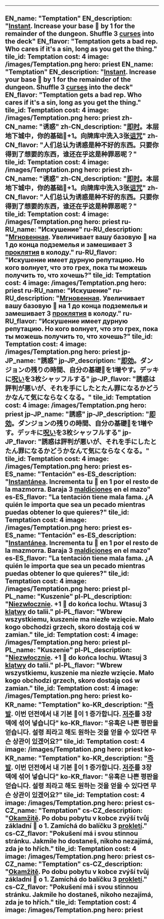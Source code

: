 ---

EN_name: "Temptation"
EN_description: "<u><u>Instant</u></u>. Increase your base 🔸 by 1 for the remainder of the dungeon. Shuffle 3 <u>curses</u> into the deck"
EN_flavor: "Temptation gets a bad rep. Who cares if it's a sin, long as you get the thing."
tile_id: Temptation
cost: 4
image: /images/Temptation.png
hero: priest
EN_name: "Temptation"
EN_description: "<u><u>Instant</u></u>. Increase your base 🔸 by 1 for the remainder of the dungeon. Shuffle 3 <u>curses</u> into the deck"
EN_flavor: "Temptation gets a bad rep. Who cares if it's a sin, long as you get the thing."
tile_id: Temptation
cost: 4
image: /images/Temptation.png
hero: priest
zh-CN_name: "诱惑"
zh-CN_description: "<u><u>即时</u></u>。本层地下城中，你的基础🔸+1。向牌库中洗入3张<u>诅咒</u>"
zh-CN_flavor: "人们总认为诱惑是种不好的东西。只要你得到了想要的东西，谁还在乎这是种罪恶呢？"
tile_id: Temptation
cost: 4
image: /images/Temptation.png
hero: priest
zh-CN_name: "诱惑"
zh-CN_description: "<u><u>即时</u></u>。本层地下城中，你的基础🔸+1。向牌库中洗入3张<u>诅咒</u>"
zh-CN_flavor: "人们总认为诱惑是种不好的东西。只要你得到了想要的东西，谁还在乎这是种罪恶呢？"
tile_id: Temptation
cost: 4
image: /images/Temptation.png
hero: priest
ru-RU_name: "Искушение"
ru-RU_description: "<u><u>Мгновенная</u></u>. Увеличивает вашу базовую 🔸 на 1 до конца подземелья и замешивает 3 <u>проклятия</u> в колоду."
ru-RU_flavor: "Искушение имеет дурную репутацию. Но кого волнует, что это грех, пока ты можешь получить то, что хочешь?"
tile_id: Temptation
cost: 4
image: /images/Temptation.png
hero: priest
ru-RU_name: "Искушение"
ru-RU_description: "<u><u>Мгновенная</u></u>. Увеличивает вашу базовую 🔸 на 1 до конца подземелья и замешивает 3 <u>проклятия</u> в колоду."
ru-RU_flavor: "Искушение имеет дурную репутацию. Но кого волнует, что это грех, пока ты можешь получить то, что хочешь?"
tile_id: Temptation
cost: 4
image: /images/Temptation.png
hero: priest
jp-JP_name: "誘惑"
jp-JP_description: "<u><u>即効</u></u>。ダンジョンの残りの時間、自分の基礎🔸を1増やす。デッキに<u>呪い</u>を3枚シャッフルする"
jp-JP_flavor: "誘惑は評判が悪いが、それを手にしたとたん罪になるかどうかなんて気にならなくなる。"
tile_id: Temptation
cost: 4
image: /images/Temptation.png
hero: priest
jp-JP_name: "誘惑"
jp-JP_description: "<u><u>即効</u></u>。ダンジョンの残りの時間、自分の基礎🔸を1増やす。デッキに<u>呪い</u>を3枚シャッフルする"
jp-JP_flavor: "誘惑は評判が悪いが、それを手にしたとたん罪になるかどうかなんて気にならなくなる。"
tile_id: Temptation
cost: 4
image: /images/Temptation.png
hero: priest
es-ES_name: "Tentación"
es-ES_description: "<u><u>Instantánea</u></u>. Incrementa tu 🔸 en 1 por el resto de la mazmorra. Baraja 3 <u>maldiciones</u> en el mazo"
es-ES_flavor: "La tentación tiene mala fama. ¿A quién le importa que sea un pecado mientras puedas obtener lo que quieres?"
tile_id: Temptation
cost: 4
image: /images/Temptation.png
hero: priest
es-ES_name: "Tentación"
es-ES_description: "<u><u>Instantánea</u></u>. Incrementa tu 🔸 en 1 por el resto de la mazmorra. Baraja 3 <u>maldiciones</u> en el mazo"
es-ES_flavor: "La tentación tiene mala fama. ¿A quién le importa que sea un pecado mientras puedas obtener lo que quieres?"
tile_id: Temptation
cost: 4
image: /images/Temptation.png
hero: priest
pl-PL_name: "Kuszenie"
pl-PL_description: "<u><u>Niezwłocznie</u></u>. +1 🔸 do końca lochu. Wtasuj 3 <u>klątwy</u> do talii."
pl-PL_flavor: "Wbrew wszystkiemu, kuszenie ma niezłe wzięcie. Mało kogo obchodzi grzech, skoro dostają coś w zamian."
tile_id: Temptation
cost: 4
image: /images/Temptation.png
hero: priest
pl-PL_name: "Kuszenie"
pl-PL_description: "<u><u>Niezwłocznie</u></u>. +1 🔸 do końca lochu. Wtasuj 3 <u>klątwy</u> do talii."
pl-PL_flavor: "Wbrew wszystkiemu, kuszenie ma niezłe wzięcie. Mało kogo obchodzi grzech, skoro dostają coś w zamian."
tile_id: Temptation
cost: 4
image: /images/Temptation.png
hero: priest
ko-KR_name: "Temptation"
ko-KR_description: "<u><u>즉발</u></u>. 이번 던전에서 내 기본 🔸이 1 증가합니다. <u>저주</u>를 3장 덱에 섞어 넣습니다"
ko-KR_flavor: "유혹은 나쁜 평판을 얻습니다. 설령 죄라고 해도 원하는 것을 얻을 수 있다면 무슨 상관이 있겠어요?"
tile_id: Temptation
cost: 4
image: /images/Temptation.png
hero: priest
ko-KR_name: "Temptation"
ko-KR_description: "<u><u>즉발</u></u>. 이번 던전에서 내 기본 🔸이 1 증가합니다. <u>저주</u>를 3장 덱에 섞어 넣습니다"
ko-KR_flavor: "유혹은 나쁜 평판을 얻습니다. 설령 죄라고 해도 원하는 것을 얻을 수 있다면 무슨 상관이 있겠어요?"
tile_id: Temptation
cost: 4
image: /images/Temptation.png
hero: priest
cs-CZ_name: "Temptation"
cs-CZ_description: "<u><u>Okamžitě</u></u>. Po dobu pobytu v kobce zvýší tvůj základní 🔸 o 1. Zamíchá do balíčku 3 <u>prokletí</u>."
cs-CZ_flavor: "Pokušení má i svou stinnou stránku. Jakmile ho dostaneš, nikoho nezajímá, zda je to hřích."
tile_id: Temptation
cost: 4
image: /images/Temptation.png
hero: priest
cs-CZ_name: "Temptation"
cs-CZ_description: "<u><u>Okamžitě</u></u>. Po dobu pobytu v kobce zvýší tvůj základní 🔸 o 1. Zamíchá do balíčku 3 <u>prokletí</u>."
cs-CZ_flavor: "Pokušení má i svou stinnou stránku. Jakmile ho dostaneš, nikoho nezajímá, zda je to hřích."
tile_id: Temptation
cost: 4
image: /images/Temptation.png
hero: priest
---